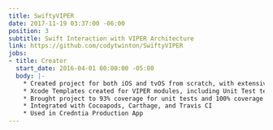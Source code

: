 ```yaml
---
title: SwiftyVIPER
date: 2017-11-19 03:37:00 -06:00
position: 3
subtitle: Swift Interaction with VIPER Architecture
link: https://github.com/codytwinton/SwiftyVIPER
jobs:
- title: Creator
  start_date: 2016-04-01 00:00:00 -05:00
  body: |-
    * Created project for both iOS and tvOS from scratch, with extensive use of protocols and extensions for simple deployment
    * Xcode Templates created for VIPER modules, including Unit Test templates
    * Brought project to 93% coverage for unit tests and 100% coverage for documentation
    * Integrated with Cocoapods, Carthage, and Travis CI
    * Used in Credntia Production App
---
```


